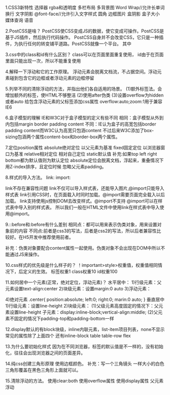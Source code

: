 1.CSS3新特性
选择器
rgba和透明度
多栏布局
多背景图
Word Wrap//允许长单词换行
文字阴影
@font-face//允许引入文字样式
圆角
边框图片
盒阴影
盒子大小
媒体查询
语音


2.PostCSS是啥？
PostCSS使CSS变成JS的数据，使它变成可操作。PostCSS是基于JS插件，然后执行代码操作。
PostCSS自身并不会改变CSS，它只是一种插件，为执行任何的转变铺平道路。PostCSS就像一个平台。
 其中
 
 
3.css中的class和id有什么区别？
class可以在页面里面重复使用，
id由于在页面里面只能出现一次，所以不能重复使用


4.解释一下浮动和它的工作原理。
浮动元素会脱离文档流，不占据空间。浮动元素碰到包含它的边框或者浮动元素的边框停留


5.列举不同的清除浮动的方法，并指出他们各自适用的场景。
(1)额外标签法。会增加额外的标签，使HTML不够整洁
(2)使用after伪类
(3)设置overflow为hidden或者auto 给包含浮动元素的父标签添加css属性 overflow:auto;zoom:1用于兼容IE6


6.盒子模型的理解
IE和W3C对于盒子模型的定义有些不同
相同：盒子模型从外到内包括margin border padding content
不同：IE认为盒子的高宽包括border padding content而W3C认为高宽只包涵content
不过后来W3C添加了box-sizing包涵两个属性content-box和border-box两个属性。


7.定位position属性
absolute绝对定位 以父元素为基准
fixed固定定位 以浏览器窗口为基准
relative相对定位 相对自己定位
static默认值
补充:如果top left right bottom都为默认值则为默认定位
absolute定位会脱离文档，浮起来，重叠情况下 用Z-index排序，且定位时候 忽略父元素padding。


8.样式的导入方法。
link:<link href='index.css' rel='stylesheet'>
import:<style type='text/css'>@import'index.css'</style>

link不存在兼容性问题
link不仅可以导入样式表，还能导入图片,@import只能导入样式表
link引用CSS时，在页面载入时同时加载。@import需要页面完全载入以后加载。
link支持使用js控制DOM去改变样式。@import不支持
@import可以在样式表中导入别的样式表。
所以我们一般在HTML文件中使用link在样式表中导入使用@import。


9.::before和:before有什么差别
相同点：都可以用来表示伪类对象，用来设置对象前的内容
不同点:前者是css3的写法，后者是css2的写法，所以后者兼容性比较好。在H5开发中推荐使用前者。

补充：伪类对象要配合content属性一起使用。伪类对象不会出现在DOM中所以不能通过JS来操作。


10.css样式的优先级是什么样子的？
！important>style>权重值，权重值相同情况下，后定义的生效。
标签权重1 class权重10 id权重100


11.如何居中一个元素(正常，绝对定位，浮动元素)？
水平居中：
	1)行级元素：父元素设置text-align:center
	2)块级元素：设置margin:0 auto
	3)浮动元素：
	<div class="a">
		<div class="b"></div>
	</div>
	<style>
	.a{
	float:left;
	position:relative;
	left:50%
	}
	.b{
	float:left;
	position:relative;
	right:50%
	}
	</style>
	4)绝对元素
	.center{
	position:absolute;
	left:0;
	right:0;
	marin:0 auto;
	}
垂直居中
	1)行级元素：设置line-height
	2)块级元素：
	(1)父级元素高度固定的情况下：父元素设置line-height 子元素：display:inline-block;vertical-align:middle;
	(2)父元素不固定的情况下padding-top和padding-bottom一样

	
12.display默认的有block块级，inline内联元素，list-item项目列表，none不显示
常见的属性除了上面四个 还有inline-block table table-row flex	


13.为什么要初始化样式
因为在不同浏览器，标签的默认值是不一样的，没有初始化，往往会出现浏览器之间的页面差异。


14.纯css创建三角形原理
使用边框颜色。
补充：写一个三角镜头 一样大小的白色三角形覆盖在黑色三角形上面就可以。


15.清除浮动的方法。
使用clear:both
使用overflow属性
使用display属性
父元素浮动